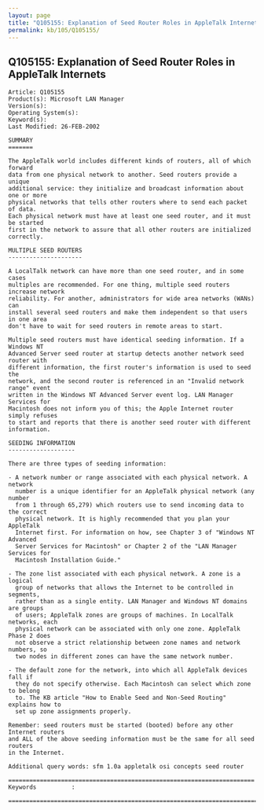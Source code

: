 ```yaml
---
layout: page
title: "Q105155: Explanation of Seed Router Roles in AppleTalk Internets"
permalink: kb/105/Q105155/
---
```


## Q105155: Explanation of Seed Router Roles in AppleTalk Internets

	Article: Q105155
	Product(s): Microsoft LAN Manager
	Version(s): 
	Operating System(s): 
	Keyword(s): 
	Last Modified: 26-FEB-2002
	
	SUMMARY
	=======
	
	The AppleTalk world includes different kinds of routers, all of which forward
	data from one physical network to another. Seed routers provide a unique
	additional service: they initialize and broadcast information about one or more
	physical networks that tells other routers where to send each packet of data.
	Each physical network must have at least one seed router, and it must be started
	first in the network to assure that all other routers are initialized
	correctly.
	
	MULTIPLE SEED ROUTERS
	---------------------
	
	A LocalTalk network can have more than one seed router, and in some cases
	multiples are recommended. For one thing, multiple seed routers increase network
	reliability. For another, administrators for wide area networks (WANs) can
	install several seed routers and make them independent so that users in one area
	don't have to wait for seed routers in remote areas to start.
	
	Multiple seed routers must have identical seeding information. If a Windows NT
	Advanced Server seed router at startup detects another network seed router with
	different information, the first router's information is used to seed the
	network, and the second router is referenced in an "Invalid network range" event
	written in the Windows NT Advanced Server event log. LAN Manager Services for
	Macintosh does not inform you of this; the Apple Internet router simply refuses
	to start and reports that there is another seed router with different
	information.
	
	SEEDING INFORMATION
	-------------------
	
	There are three types of seeding information:
	
	- A network number or range associated with each physical network. A network
	  number is a unique identifier for an AppleTalk physical network (any number
	  from 1 through 65,279) which routers use to send incoming data to the correct
	  physical network. It is highly recommended that you plan your AppleTalk
	  Internet first. For information on how, see Chapter 3 of "Windows NT Advanced
	  Server Services for Macintosh" or Chapter 2 of the "LAN Manager Services for
	  Macintosh Installation Guide."
	
	- The zone list associated with each physical network. A zone is a logical
	  group of networks that allows the Internet to be controlled in segments,
	  rather than as a single entity. LAN Manager and Windows NT domains are groups
	  of users; AppleTalk zones are groups of machines. In LocalTalk networks, each
	  physical network can be associated with only one zone. AppleTalk Phase 2 does
	  not observe a strict relationship between zone names and network numbers, so
	  two nodes in different zones can have the same network number.
	
	- The default zone for the network, into which all AppleTalk devices fall if
	  they do not specify otherwise. Each Macintosh can select which zone to belong
	  to. The KB article "How to Enable Seed and Non-Seed Routing" explains how to
	  set up zone assignments properly.
	
	Remember: seed routers must be started (booted) before any other Internet routers
	and ALL of the above seeding information must be the same for all seed routers
	in the Internet.
	
	Additional query words: sfm 1.0a appletalk osi concepts seed router
	
	======================================================================
	Keywords          :  
	
	=============================================================================
	

